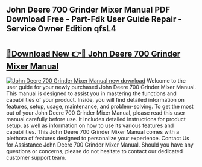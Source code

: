 ## John Deere 700 Grinder Mixer Manual PDF Download Free - Part-Fdk User Guide Repair - Service Owner Edition qfsL4

# <h2><a href="http://bc87704.oget.top/?id=John+Deere+700+Grinder+Mixer+Manual">🔗Download New 👉🔴 John Deere 700 Grinder Mixer Manual</a></h2>

[![John Deere 700 Grinder Mixer Manual new download](https://i.imgur.com/5g1atiW.png)](http://bc87704.oget.top/?id=John+Deere+700+Grinder+Mixer+Manual)
Welcome to the user guide for your newly purchased John Deere 700 Grinder Mixer Manual. This manual is designed to assist you in mastering the functions and capabilities of your product. Inside, you will find detailed information on features, setup, usage, maintenance, and problem-solving. To get the most out of your John Deere 700 Grinder Mixer Manual, please read this user manual carefully before use. It includes detailed instructions for product setup, as well as information on how to use its various features and capabilities. This John Deere 700 Grinder Mixer Manual comes with a plethora of features designed to personalize your experience. Contact Us for Assistance John Deere 700 Grinder Mixer Manual. Should you have any questions or concerns, please do not hesitate to contact our dedicated customer support team.

